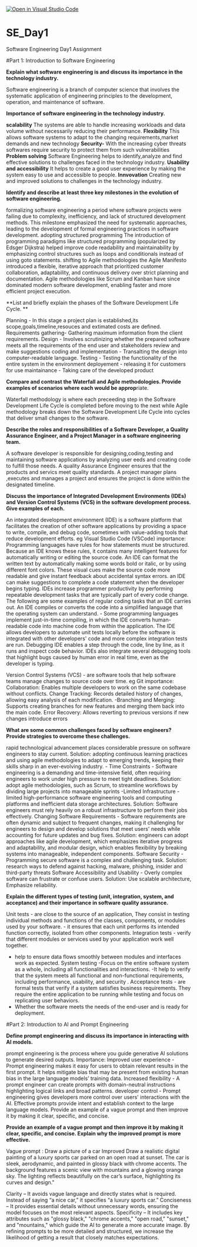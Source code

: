 [![Open in Visual Studio Code](https://classroom.github.com/assets/open-in-vscode-2e0aaae1b6195c2367325f4f02e2d04e9abb55f0b24a779b69b11b9e10269abc.svg)](https://classroom.github.com/online_ide?assignment_repo_id=18390498&assignment_repo_type=AssignmentRepo)
# SE_Day1
Software Engineering Day1 Assignment

#Part 1: Introduction to Software Engineering

**Explain what software engineering is and discuss its importance in the technology industry.**

Software engineering is a branch of computer science that involves the systematic application of engineering principles to the development, operation, and maintenance of software. 

**Importance of software engineering in the technology industry.**

**scalability**
The systems are able to handle increasing workloads and data volume without necessarily reducing their performance.
**Flexibility**
This allows software systems to adapt to the changing requirements,market demands and new technology 
**Security-** With the increasing cyber threats softwares require security to protect them from such vulnerabilities
**Problem solving**
Software Engineering helps to identify,analyze and find effective solutions to challenges faced in the technology industry.
**Usability and accessibility**
It helps to create a good user experience by making the system easy to use and accessible to people.
**Innvovation**
Creating new and improved solutions to challenges in the technology industry.


**Identify and describe at least three key milestones in the evolution of software engineering.**

formalizing software engineering
a period where software projects were failing due to complexity, inefficiency, and lack of structured development methods. This milestone emphasized the need for systematic approaches, leading to the development of formal engineering practices in software development.
adopting structured programming
The introduction of programming paradigms like structured programming (popularized by Edsger Dijkstra) helped improve code readability and maintainability by emphasizing control structures such as loops and conditionals instead of using goto statements.
shifting to Agile methodologies
the Agile Manifesto introduced a flexible, iterative approach that prioritized customer collaboration, adaptability, and continuous delivery over strict planning and documentation. Agile methodologies like Scrum and Kanban have since dominated modern software development, enabling faster and more efficient project execution.

**List and briefly explain the phases of the Software Development Life Cycle.
**

Planning - In this stage a project plan is established,its scope,goals,timeline,resouces and extimated costs are defined.
Requirements gathering- Gathering maximum information from the client requirements.
Design - Involves scrutinizing whether the prepared software meets all the requirements of the end user and stakeholders review and make suggestions
coding and implementation - Transalting the design into computer-readable language.
Testing - Testing the functionality of the entire system in the environment
deployement - releasing it for customers for use
maintainance - Taking care of the developed product

**Compare and contrast the Waterfall and Agile methodologies. Provide examples of scenarios where each would be approp**riate.

Waterfall methodology is where each preceeding step in the Software Development Life Cycle is completed before moving to the next while Agile methodology breaks down the Software Development Life Cycle into cycles that deliver small changes to the software.

**Describe the roles and responsibilities of a Software Developer, a Quality Assurance Engineer, and a Project Manager in a software engineering team.**

A software developer is responsible for designing,coding,testing and maintaining software applications by analyzing user eeds and creating code to fulfill those needs.
A quality Assurance Engineer ensures that the products and servics meet quality standards.
A project manager plans ,executes and manages a project and ensures the project is done within the designated timeline.

**Discuss the importance of Integrated Development Environments (IDEs) and Version Control Systems (VCS) in the software development process. Give examples of each.**

An integrated development environment (IDE) is a software platform that facilitates the creation of other software applications by providing a space to write, compile, and debug code, sometimes with value-adding tools that reduce development efforts. eg Visual Studio Code (VSCode)
importance:
Programming languages have rules for how statements must be structured. Because an IDE knows these rules, it contains many intelligent features for automatically writing or editing the source code.
An IDE can format the written text by automatically making some words bold or italic, or by using different font colors. These visual cues make the source code more readable and give instant feedback about accidental syntax errors.
an IDE can make suggestions to complete a code statement when the developer begins typing.
IDEs increase programmer productivity by performing repeatable development tasks that are typically part of every code change. The following are some examples of regular coding tasks that an IDE carries out.
An IDE compiles or converts the code into a simplified language that the operating system can understand. - Some programming languages implement just-in-time compiling, in which the IDE converts human-readable code into machine code from within the application.
The IDE allows developers to automate unit tests locally before the software is integrated with other developers' code and more complex integration tests are run.
Debugging IDE enables a step through the code, line by line, as it runs and inspect code behavior. IDEs also integrate several debugging tools that highlight bugs caused by human error in real time, even as the developer is typing.

Version Control Systems (VCS) - are software tools that help software teams manage changes to source code over time. eg Git
importance:
Collaboration: Enables multiple developers to work on the same codebase without conflicts.
Change Tracking: Records detailed history of changes, allowing easy analysis of each modification. 
-Branching and Merging: Supports creating branches for new features and merging them back into the main code.
Error Recovery: Allows reverting to previous versions if new changes introduce errors


**What are some common challenges faced by software engineers? Provide strategies to overcome these challenges.**

rapid technological advancement places considerable pressure on software engineers to stay current.
 Solution: adopting continuous learning practices and using agile methodologies to adapt to emerging trends, keeping their skills sharp in an ever-evolving industry. -
Time Constraints - Software engineering is a demanding and time-intensive field, often requiring engineers to work under high pressure to meet tight deadlines.
 Solution: adopt agile methodologies, such as Scrum, to streamline workflows by dividing large projects into manageable sprints 
-Limited Infrastructure - limited high-performance software engineering tools and computing platforms and inefficient data storage architectures. 
 Solution: Software engineers must rely heavily on a robust infrastructure to perform their jobs effectively.
Changing Software Requirements - Software requirements are often dynamic and subject to frequent changes, making it challenging for engineers to design and develop solutions that meet users' needs while accounting for future updates and bug fixes. 
Solution: engineers can adopt approaches like agile development, which emphasizes iterative progress and adaptability, and modular design, which enables flexibility by breaking systems into manageable, independent components.
Software Security - Programming secure software is a complex and challenging task. 
Solution: research ways to defend against hacking, malware, phishing, insider and third-party threats
Software Accessibility and Usability - Overly complex software can frustrate or confuse users. 
Solution: Use scalable architecture, Emphasize reliability.


**Explain the different types of testing (unit, integration, system, and acceptance) and their importance in software quality assurance.**

Unit tests - are close to the source of an application, They consist in testing individual methods and functions of the classes, components, or modules used by your software. - it ensures that each unit performs its intended function correctly, isolated from other components.
 Integration tests - verify that different modules or services used by your application work well together.
 - help to ensure data flows smoothly between modules and interfaces work as expected.
 System testing -Focus on the entire software system as a whole, including all functionalities and interactions.
 -It help to verify that the system meets all functional and non-functional requirements, including performance, usability, and security .
Acceptance tests - are formal tests that verify if a system satisfies business requirements. They require the entire application to be running while testing and focus on replicating user behaviors. 
- Whether the software meets the needs of the end-user and is ready for deployment.


#Part 2: Introduction to AI and Prompt Engineering


**Define prompt engineering and discuss its importance in interacting with AI models.**

prompt engineering  is the process where you guide generative AI solutions to generate desired outputs.
Importance:
Improved user experience - Prompt engineering makes it easy for users to obtain relevant results in the first prompt. It helps mitigate bias that may be present from existing human bias in the large language models’ training data.
Increased flexibility - A prompt engineer can create prompts with domain-neutral instructions highlighting logical links and broad patterns.
developer control - Prompt engineering gives developers more control over users' interactions with the AI. Effective prompts provide intent and establish context to the large language models. Provide an example of a vague prompt and then improve it by making it clear, specific, and concise.

**Provide an example of a vague prompt and then improve it by making it clear, specific, and concise. Explain why the improved prompt is more effective.**

Vague prompt : Draw a picture of a car 
Improved 
Draw a realistic digital painting of a luxury sports car parked on an open road at sunset. The car is sleek, aerodynamic, and painted in glossy black with chrome accents. The background features a scenic view with mountains and a glowing orange sky. The lighting reflects beautifully on the car’s surface, highlighting its curves and design."

Clarity – It avoids vague language and directly states what is required. Instead of saying “a nice car,” it specifies “a luxury sports car.”
Conciseness – It provides essential details without unnecessary words, ensuring the model focuses on the most relevant aspects.
Specificity – It includes key attributes such as "glossy black," "chrome accents," "open road," "sunset," and "mountains," which guide the AI to generate a more accurate image.
By refining prompts to be more detailed and structured, we increase the likelihood of getting a result that closely matches expectations.
